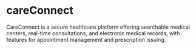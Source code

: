 # careConnect
CareConnect is a secure healthcare platform offering searchable medical centers, real-time consultations, and electronic medical records, with features for appointment management and prescription issuing.
